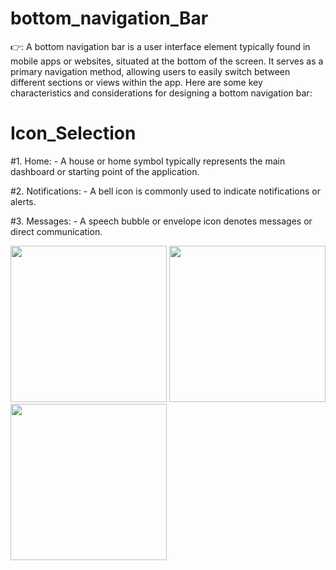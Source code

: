 # bottom_navigation_Bar
👉:  A bottom navigation bar is a user interface element typically found in mobile apps or websites, situated at the bottom of the screen. It serves as a primary navigation method, allowing users to easily switch between different sections or views within the app. Here are some key characteristics and considerations for designing a bottom navigation bar:

# Icon_Selection

#1. Home:
    - A house or home symbol typically represents the main dashboard or starting point of the application.

#2. Notifications:
    - A bell icon is commonly used to indicate notifications or alerts.

#3. Messages:
    - A speech bubble or envelope icon denotes messages or direct communication.

<img src = "https://github.com/user-attachments/assets/b34a8a66-14be-467a-9ea5-a424d6294fa5" width = "250">

<img src = "https://github.com/user-attachments/assets/13fae925-5fea-47e6-80e8-bc1fcdc956b3" width = "250">

<img src = "https://github.com/user-attachments/assets/e434ab39-8cde-4df3-8a56-58cc5647b1f8" width = "250">
